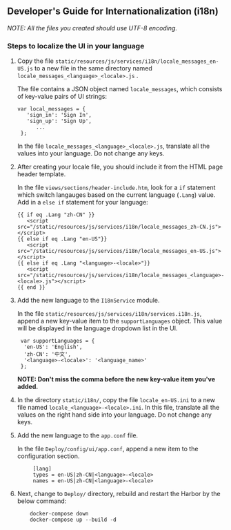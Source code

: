 ## Developer's Guide for Internationalization (i18n)

*NOTE: All the files you created should use UTF-8 encoding.*

### Steps to localize the UI in your language

1. Copy the file `static/resources/js/services/i18n/locale_messages_en-US.js` to a new file in the same directory named `locale_messages_<language>_<locale>.js` .

    The file contains a JSON object named `locale_messages`, which consists of key-value pairs of UI strings:
    ```
    var local_messages = {
       'sign_in': 'Sign In',
       'sign_up': 'Sign Up',
          ...
     };
    ```  
    In the file `locale_messages_<language>_<locale>.js`, translate all the values into your language. Do not change any keys.

2. After creating your locale file, you should include it from the HTML page header template.

    In the file `views/sections/header-include.htm`, look for a `if` statement which switch langauges based on the current language (`.Lang`) value. Add in a `else if` statement for your language:
    ```
    {{ if eq .Lang "zh-CN" }}
	   <script src="/static/resources/js/services/i18n/locale_messages_zh-CN.js"></script>
	{{ else if eq .Lang "en-US"}}
	   <script src="/static/resources/js/services/i18n/locale_messages_en-US.js"></script>
    {{ else if eq .Lang "<language>-<locale>"}}
       <script src="/static/resources/js/services/i18n/locale_messages_<language>-<locale>.js"></script>
	{{ end }}
    ```
3. Add the new language to the `I18nService` module.

    In the file `static/resources/js/services/i18n/services.i18n.js`, append a new key-value item to the `supportLanguages` object. This value will be displayed in the language dropdown list in the UI.
    ```
     var supportLanguages = {
      'en-US': 'English',
      'zh-CN': '中文',
      '<language>-<locale>': '<language_name>'
     };
    ```
    **NOTE: Don't miss the comma before the new key-value item you've added.**


4. In the directory `static/i18n/`, copy the file `locale_en-US.ini` to a new file named  `locale_<language>-<locale>.ini`. In this file, translate all the values on the right hand side into your language. Do not change any keys.

5. Add the new language to the `app.conf` file.
    
    In the file `Deploy/config/ui/app.conf`, append a new item to the configuration section.
    ```
		 [lang]
		 types = en-US|zh-CN|<language>-<locale>
		 names = en-US|zh-CN|<language>-<locale>
    ```

6. Next, change to `Deploy/` directory, rebuild and restart the Harbor by the below command: 
    ```
        docker-compose down
        docker-compose up --build -d
    ```
    